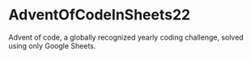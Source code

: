# AdventOfCodeInSheets22
Advent of code, a globally recognized yearly coding challenge, solved using only Google Sheets.
